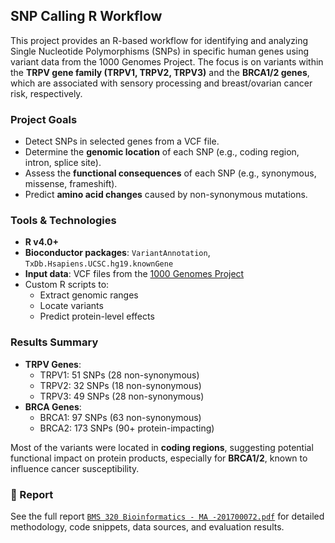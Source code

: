 
## SNP Calling R Workflow

This project provides an R-based workflow for identifying and analyzing Single Nucleotide Polymorphisms (SNPs) in specific human genes using variant data from the 1000 Genomes Project. The focus is on variants within the **TRPV gene family (TRPV1, TRPV2, TRPV3)** and the **BRCA1/2 genes**, which are associated with sensory processing and breast/ovarian cancer risk, respectively.

### Project Goals

- Detect SNPs in selected genes from a VCF file.
- Determine the **genomic location** of each SNP (e.g., coding region, intron, splice site).
- Assess the **functional consequences** of each SNP (e.g., synonymous, missense, frameshift).
- Predict **amino acid changes** caused by non-synonymous mutations.

### Tools & Technologies

- **R v4.0+**
- **Bioconductor packages**: `VariantAnnotation`, `TxDb.Hsapiens.UCSC.hg19.knownGene`
- **Input data**: VCF files from the [1000 Genomes Project](https://www.internationalgenome.org/)
- Custom R scripts to:
  - Extract genomic ranges
  - Locate variants
  - Predict protein-level effects

### Results Summary

- **TRPV Genes**:
  - TRPV1: 51 SNPs (28 non-synonymous)
  - TRPV2: 32 SNPs (18 non-synonymous)
  - TRPV3: 49 SNPs (28 non-synonymous)
- **BRCA Genes**:
  - BRCA1: 97 SNPs (63 non-synonymous)
  - BRCA2: 173 SNPs (90+ protein-impacting)

 Most of the variants were located in **coding regions**, suggesting potential functional impact on protein products, especially for **BRCA1/2**, known to influence cancer susceptibility.

### 📄 Report

See the full report [`BMS 320 Bioinformatics - MA -201700072.pdf`](https://github.com/MayarMAhmed/SNP-Calling-R-workflow/blob/main/BMS%20320%20Bioinformatics%20-%20MA%20-201700072.pdf) for detailed methodology, code snippets, data sources, and evaluation results.
